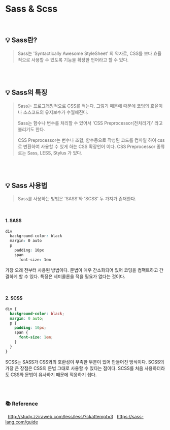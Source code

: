 # Sass & Scss

<br>

## 💡 Sass란?

> Sass는 'Syntactically Awesome StyleSheet' 의 약자로, CSS를 보다 효율적으로 사용할 수 있도록 기능을 확장한 언어라고 할 수 있다.

<br>
<br>

## 💡 Sass의 특징

> Sass는 프로그래밍적으로 CSS를 적는다. 그렇기 때문에 때문에 코딩의 효율이나 소스코드의 유지보수가 수월해진다.
>
> Sass는 함수나 변수를 처리할 수 있어서 'CSS Preprocessor(전처리기)' 라고 불리기도 한다.
>
> CSS Preprocessor는 변수나 조합, 함수등으로 작성된 코드를 컴파일 하여 css로 변환하여 사용할 수 있게 하는 CSS 확장언어 이다.
> CSS Preprocessor 종류로는 Sass, LESS, Stylus 가 있다.

<br>
<br>

## 💡 Sass 사용법

> Sass를 사용하는 방법은 'SASS'와 'SCSS' 두 가지가 존재한다.

<br>

#### 1. SASS

```css
div
  background-color: black
  margin: 0 auto
  p
    padding: 10px
    span
      font-size: 1em
```

가장 오래 전부터 사용된 방법이다.
문법이 매우 간소화되어 있어 코딩을 컴팩트하고 간결하게 할 수 있다. 특징은 세미콜론을 적을 필요가 없다는 것이다.

<br>

#### 2. SCSS

```css
div {
  background-color: black;
  margin: 0 auto;
  p {
    padding: 10px;
    span {
      font-size: 1em;
    }
  }
}
```

SCSS는 SASS가 CSS와의 호환성이 부족한 부분이 있어 만들어진 방식이다.
SCSS의 가장 큰 장점은 CSS의 문법 그대로 사용할 수 있다는 점이다. SCSS를 처음 사용하더라도 CSS와 문법이 유사하기 때문에 적응하기 쉽다.

<br>
<br>

### 📚 Reference

&nbsp; http://study.zziraweb.com/less/less/?ckattempt=3
&nbsp; https://sass-lang.com/guide

<br>
<br>
